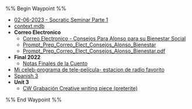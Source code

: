 %% Begin Waypoint %%
- [02-06-2023 - Socratic Seminar Parte 1](./02-06-2023%20-%20Socratic%20Seminar%20Parte%201.md)
- [context.mdb](./context.mdb)
- **Correo Electronico**
	- [Correo Electronico - Consejos Para Alonso para su Bienestar Social](./Correo%20Electronico/Correo%20Electronico%20-%20Consejos%20Para%20Alonso%20para%20su%20Bienestar%20Social.md)
	- [Prompt_Prep_Correo_Elect_Consejos_Alonso_Bienestar](./Correo%20Electronico/Prompt_Prep_Correo_Elect_Consejos_Alonso_Bienestar.md)
	- [Prompt_Prep_Correo_Elect_Consejos_Alonso_Bienestar.pdf](./Correo%20Electronico/Prompt_Prep_Correo_Elect_Consejos_Alonso_Bienestar.pdf)
- **Final 2022**
	- [Notas Finales de la Cuento](./Final%202022/Notas%20Finales%20de%20la%20Cuento.md)
- [Mi celeb-programa de tele-película- estacion de radio favorito](./Mi%20celeb-programa%20de%20tele-pel%C3%ADcula-%20estacion%20de%20radio%20favorito.md)
- [Spanish 3](./Spanish%203.md)
- **Unit 3**
	- [CW Grabación Creative writing piece (preterite)](./Unit%203/CW%20Grabaci%C3%B3n%20Creative%20writing%20piece%20(preterite).md)

%% End Waypoint %%